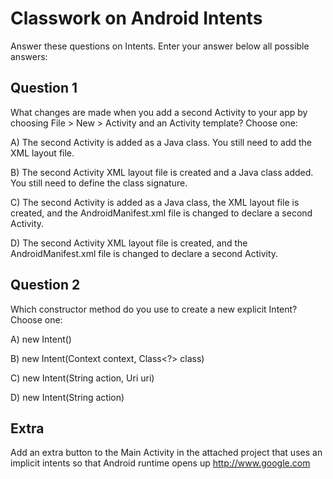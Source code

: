 # Classwork on Android Intents

Answer these questions on Intents. Enter your answer below all possible answers:

## Question 1
What changes are made when you add a second Activity to your app by choosing File > New > Activity and an Activity template? Choose one:

A) The second Activity is added as a Java class. You still need to add the XML layout file.

B) The second Activity XML layout file is created and a Java class added. You still need to define the class signature.

C) The second Activity is added as a Java class, the XML layout file is created, and the AndroidManifest.xml file is changed to declare a second Activity.

D) The second Activity XML layout file is created, and the AndroidManifest.xml file is changed to declare a second Activity.

## Question 2
Which constructor method do you use to create a new explicit Intent? Choose one:

A) new Intent()

B) new Intent(Context context, Class<?> class)

C) new Intent(String action, Uri uri)

D) new Intent(String action)

## Extra
Add an extra button to the Main Activity in the attached project that uses an implicit intents so that Android runtime opens up http://www.google.com 
